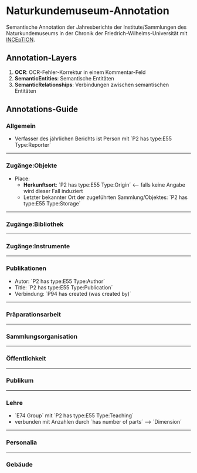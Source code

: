 # Naturkundemuseum-Annotation
Semantische Annotation der Jahresberichte der Institute/Sammlungen des Naturkundemuseums in der Chronik der Friedrich-Wilhelms-Universität mit [INCEpTION](https://inception-project.github.io).

## Annotation-Layers
1. **OCR**: OCR-Fehler-Korrektur in einem Kommentar-Feld
2. **SemanticEntities**: Semantische Entitäten
3. **SemanticRelationships**: Verbindungen zwischen semantischen Entitäten

## Annotations-Guide


### Allgemein
- Verfasser des jährlichen Berichts ist Person mit ´P2 has type:E55 Type:Reporter´


---
### Zugänge:Objekte
- Place:
    - **Herkunftsort**: ´P2 has type:E55 Type:Origin´ <-- falls keine Angabe wird dieser Fall induziert
    - Letzter bekannter Ort der zugeführten Sammlung/Objektes: ´P2 has type:E55 Type:Storage´


---
### Zugänge:Bibliothek

---
### Zugänge:Instrumente

---
### Publikationen
- Autor: ´P2 has type:E55 Type:Author´
- Title: ´P2 has type:E55 Type:Publication´
- Verbindung: ´P94 has created (was created by)´

---
### Präparationsarbeit

---
### Sammlungsorganisation

---
### Öffentlichkeit

---
### Publikum

---
### Lehre
- ´E74 Group´ mit ´P2 has type:E55 Type:Teaching´
- verbunden mit Anzahlen durch ´has number of parts´ --> ´Dimension´

---
### Personalia

---
### Gebäude


